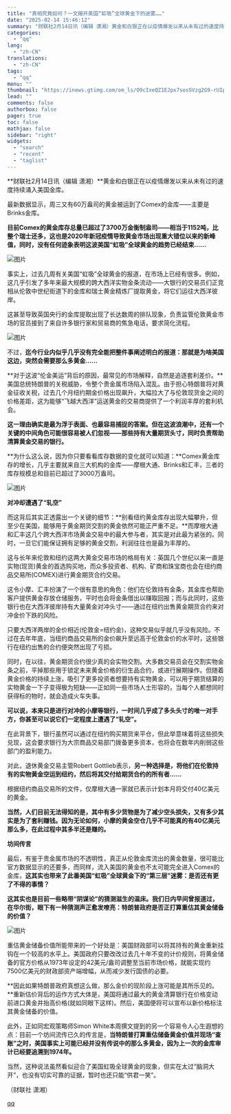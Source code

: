 ```yaml
---
title: "真相究竟如何？一文揭开美国“虹吸”全球黄金下的迷雾……"
date: "2025-02-14 15:46:12"
summary: "财联社2月14日讯（编辑 潇湘）黄金和白银正在以疫情爆发以来从未有过的速度持续涌入美国金库。最新数据..."
categories:
  - "qq"
lang:
  - "zh-CN"
translations:
  - "zh-CN"
tags:
  - "qq"
menu: ""
thumbnail: "https://inews.gtimg.com/om_ls/O9cIxeQZ1EJpx7sosSVzg2G9-rUIpLsfcSAKWkkFH3A7kAA_640360/0"
lead: ""
comments: false
authorbox: false
pager: true
toc: false
mathjax: false
sidebar: "right"
widgets:
  - "search"
  - "recent"
  - "taglist"
---
```


**财联社2月14日讯（编辑 潇湘）**黄金和白银正在以疫情爆发以来从未有过的速度持续涌入美国金库。

最新数据显示，周三又有60万盎司的黄金被运到了Comex的金库——主要是Brinks金库。

**目前Comex的黄金库存总量已超过了3700万金衡制盎司——相当于1152吨，比整个瑞士还多，这也是2020年新冠疫情导致黄金市场出现重大错位以来的新峰值，同时，没有任何迹象表明这波美国“虹吸”全球黄金的趋势已经结束……**

![图片](https://inews.gtimg.com/om_bt/OyTusn7zeTh8iwVZIQKSSoFRwIsIDWO7YxK6ks-fpIy24AA/641)

事实上，过去几周有关美国“虹吸”全球黄金的报道，在市场上已经有很多。例如，这几乎引发了多年来最大规模的跨大西洋实物金条流动——大银行的交易员们正竞相从伦敦中世纪街道下的金库和瑞士黄金精炼厂提取黄金，将它们运往大西洋彼岸。

这甚至导致英国央行的金库提取出现了长达数周的排队现象，负责监管伦敦黄金市场的官员接到了来自许多银行家和贸易商的焦急电话，要求简化流程。

![图片](https://inews.gtimg.com/om_bt/OYi1OXMEcHYb6i3sexTiBidS7siumFZbYUDSxUuoET07gAA/641)

不过，**迄今行业内似乎几乎没有完全能把整件事阐述明白的报道：那就是为啥美国这边，突然会需要那么多黄金……**

**对于这波“伦金美运”背后的原因，最常见的市场解释，自然是追逐套利差价。**美国总统特朗普的关税威胁，令整个贵金属市场陷入混乱。由于担心特朗普将对黄金征收关税，过去几个月纽约期金价格出现飙升，大幅拉大了与伦敦现货金之间的价格差距，这为能够“飞越大西洋”运送黄金的交易商提供了一个利润丰厚的套利机会。

**这一理由确实是最为浮于表面、也最容易捕捉的答案。但在这波浪潮中，还有一个关键的中间角色可能很容易被人们忽视——那些持有大量期货头寸，同时负责帮助清算黄金交易的银行。**

**为什么这么说，因为你只要看看库存数据的变化就可以知道：**Comex黄金库存的增长，几乎主要就来自三大机构的金库——摩根大通、Brinks和汇丰，三者的库存规模总和目前已超过了3000万盎司。

![图片](https://inews.gtimg.com/om_bt/OHpIZoF2tRbpOhW9nPMvOxoNgX-tPQFdNUCaNVH-HHZG4AA/641)

**对冲却遭遇了“轧空”**

而这背后其实正透露出一个关键的细节：**别看纽约黄金库存出现大幅攀升，但至少在美国，能够用于黄金期货交割的黄金依然可能正严重不足。**而摩根大通和汇丰这几个跨大西洋市场黄金交易中的最大参与者，其实是对此最为紧张的。同时，一旦它们能保证拥有足够的黄金交割，利润往往也是最为丰厚的。

这与长年来伦敦和纽约这两大黄金交易市场的格局有关：英国几个世纪以来一直是实物(现货)黄金的首选购买地，而众多投资者、机构、矿商和珠宝商也会在纽约商品交易所(COMEX)进行黄金期货合约交易。

这令小摩、汇丰扮演了一个很有意思的角色：他们在伦敦持有金条，其金库也帮助客户提供黄金存放仓储服务，平时也会将金条借出以赚取回报；而与此同时，这些银行也在大西洋彼岸持有大量黄金对冲头寸——通过在纽约出售黄金期货合约来对冲金价下跌的风险。

只要大西洋两岸的金价相近(伦敦金=纽约金)，这种交易似乎就几乎没有风险。不过在去年年底，当纽约商品交易所的金价飙升至远高于伦敦金价的水平时，这些银行在纽约出售的合约便突然出现了亏损。

同时，在以往，黄金期货合约很少真的会实物交割。大多数交易员会在交割实物金条之前，平掉那些用于锁定未来黄金价格的衍生品合约，或进行展期操作。但随着黄金价格的持续上涨，吸引了更多投资者想要持有实物黄金，可以用于期货结算的实物黄金一下子变得极为短缺——正如同一些市场人士形容的，当每个人都想同时获得标的物时，就会造成火车失事。

**可以说，本来只是进行对冲的小摩等银行，一时间几乎成了多头头寸的唯一对手方，你甚至可以说它们一定程度上遭遇了“轧空”。**

在此背景下，银行虽然可以通过在纽约购买期货来平仓，但此举意味着将这些损失兑现，这会要求银行为大宗商品交易部门拨备更多资本，也将会在数年内削弱这些部门的盈利能力。

对此，退休黄金交易主管Robert Gottlieb表示，**另一种选择是，将他们在伦敦持有的实物黄金空运到纽约，然后将其交付给期货合约的所有者……**

根据纽约商品交易所的文件，仅摩根大通一家就已表示计划本月将交付40亿美元的黄金。

**当然，人们目前无法得知的是，其中有多少货物是为了减少空头损失，又有多少其实是为了套利赚钱。因为无论如何，小摩的黄金空仓几乎不可能真的有40亿美元那么多，在此过程中其多半还是赚的。**

**坊间传言**

最后，有鉴于贵金属市场的不透明性，真正从伦敦金库流出的黄金数量，很可能比官方数据显示的还要多，而同样，流入美国的黄金也不太可能完全进入Comex的金库，**这其实也带来了此番美国“虹吸”全球黄金下的“第三层”迷雾：是否还有更了不得的事情？**

**这其实也是目前一些略带“阴谋论”的猜测滋生的温床。我们日内早间曾报道过，在华尔街，眼下有一种猜测声正愈发嘹亮：特朗普政府是否正打算重估其黄金储备的价值？**

![图片](https://inews.gtimg.com/om_bt/OM8F4w4FT8ECF8LC-UDmB6BI2sNqvpp12yyMfrf4Kt6isAA/641)

重估黄金储备价值所能带来的一个好处是：美国财政部可以将其持有的黄金重新挂钩在一个较高的水平上。美国政府只要改改过去几十年不变的计价规则，将黄金储备的官方价格从1973年设定的42美元/盎司调整至当前市场价格，就能实现约7500亿美元的财政部资产端增幅，从而减少发行国债的必要。

**因此如果特朗普政府真想这么做，那么金价的现阶段上涨可能是其所乐见的。**重新估价背后的运作方式大体是，美国将通过最大的黄金清算银行在价格变动前进口黄金并抬高价格(就如同眼下这样)。然后，美国便将可以宣布以新价格标注其黄金储备的价值。

此外，正如同宏观策略师Simon White本周撰文提到的另一个容易令人心生遐想的点：目前一个坊间流传已久的传言是，**当特朗普打算重估储备黄金价值并现场“查账”之时，美国事实上可能已经并没有传说中的那么多黄金，因为上一次的金库审计已经要追溯到1974年。**

当然，这种说法虽然看似迎合了美国虹吸全球黄金的现象，但实在太过“脑洞大开”，也没有切实可靠的证据，暂时也还只能“供君一笑”。

（财联社 潇湘）

[qq](https://new.qq.com/rain/a/20250214A05LJ500)
